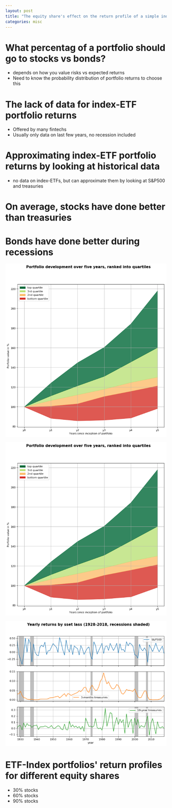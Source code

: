 ```yaml
---
layout: post
title: "The equity share's effect on the return profile of a simple index-ETF portfolio"
categories: misc
---
```


# What percentag of a portfolio should go to stocks vs bonds?
- depends on how you value risks vs expected returns
- Need to know the probability distribution of portfolio returns to choose this

# The lack of data for index-ETF portfolio returns
- Offered by many fintechs
- Usually only data on last few years, no recession included

# Approximating index-ETF portfolio returns by looking at historical data
- no data on index-ETFs, but can approximate them by looking at S&P500 and treasuries

# On average, stocks have done better than treasuries

# Bonds have done better during recessions

![posts_image-title-here3](./plots/portfolio_returns.png)

![relative_image-title-here4](/_posts/plots/portfolio_returns.png)

![absolute_image-title-here](https://github.com/matsmaiwald/historical_asset_returns/blob/master/plots/returns_during_recessions.png)

# ETF-Index portfolios' return profiles for different equity shares
- 30% stocks
- 60% stocks
- 90% stocks
